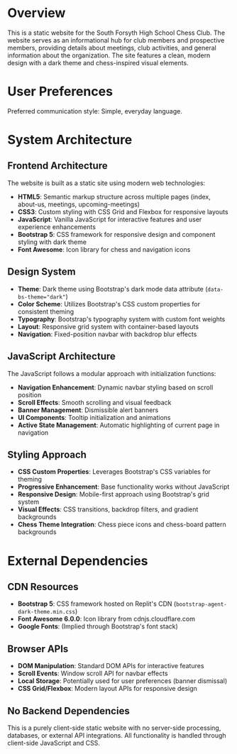 # Overview

This is a static website for the South Forsyth High School Chess Club. The website serves as an informational hub for club members and prospective members, providing details about meetings, club activities, and general information about the organization. The site features a clean, modern design with a dark theme and chess-inspired visual elements.

# User Preferences

Preferred communication style: Simple, everyday language.

# System Architecture

## Frontend Architecture

The website is built as a static site using modern web technologies:

- **HTML5**: Semantic markup structure across multiple pages (index, about-us, meetings, upcoming-meetings)
- **CSS3**: Custom styling with CSS Grid and Flexbox for responsive layouts
- **JavaScript**: Vanilla JavaScript for interactive features and user experience enhancements
- **Bootstrap 5**: CSS framework for responsive design and component styling with dark theme
- **Font Awesome**: Icon library for chess and navigation icons

## Design System

- **Theme**: Dark theme using Bootstrap's dark mode data attribute (`data-bs-theme="dark"`)
- **Color Scheme**: Utilizes Bootstrap's CSS custom properties for consistent theming
- **Typography**: Bootstrap's typography system with custom font weights
- **Layout**: Responsive grid system with container-based layouts
- **Navigation**: Fixed-position navbar with backdrop blur effects

## JavaScript Architecture

The JavaScript follows a modular approach with initialization functions:

- **Navigation Enhancement**: Dynamic navbar styling based on scroll position
- **Scroll Effects**: Smooth scrolling and visual feedback
- **Banner Management**: Dismissible alert banners
- **UI Components**: Tooltip initialization and animations
- **Active State Management**: Automatic highlighting of current page in navigation

## Styling Approach

- **CSS Custom Properties**: Leverages Bootstrap's CSS variables for theming
- **Progressive Enhancement**: Base functionality works without JavaScript
- **Responsive Design**: Mobile-first approach using Bootstrap's grid system
- **Visual Effects**: CSS transitions, backdrop filters, and gradient backgrounds
- **Chess Theme Integration**: Chess piece icons and chess-board pattern backgrounds

# External Dependencies

## CDN Resources

- **Bootstrap 5**: CSS framework hosted on Replit's CDN (`bootstrap-agent-dark-theme.min.css`)
- **Font Awesome 6.0.0**: Icon library from cdnjs.cloudflare.com
- **Google Fonts**: (Implied through Bootstrap's font stack)

## Browser APIs

- **DOM Manipulation**: Standard DOM APIs for interactive features
- **Scroll Events**: Window scroll API for navbar effects
- **Local Storage**: Potentially used for user preferences (banner dismissal)
- **CSS Grid/Flexbox**: Modern layout APIs for responsive design

## No Backend Dependencies

This is a purely client-side static website with no server-side processing, databases, or external API integrations. All functionality is handled through client-side JavaScript and CSS.